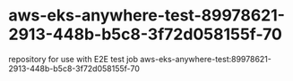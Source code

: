 # aws-eks-anywhere-test-89978621-2913-448b-b5c8-3f72d058155f-70
repository for use with E2E test job aws-eks-anywhere-test:89978621-2913-448b-b5c8-3f72d058155f-70

